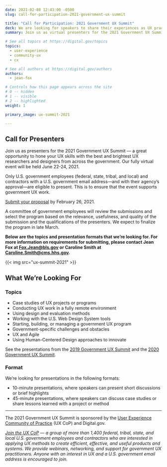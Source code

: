 ```yaml
---
date: 2021-02-08 12:43:00 -0500
slug: call-for-participation-2021-government-ux-summit

title: "Call for Participation: 2021 Government UX Summit"
deck: We are looking for speakers to share their experiences as UX practitioners in government.
summary: Join us as virtual presenters for the 2021 Government UX Summit in June! This is a great opportunity to hone your UX skills with the best and brightest user experience researchers and designers from across the government.

# See all topics at https://digital.gov/topics
topics:
  - user-experience
  - community-ux
  - cx

# See all authors at https://digital.gov/authors
authors:
  - jean-fox

# Controls how this page appears across the site
# 0 -- hidden
# 1 -- visible
# 2 -- highlighted
weight: 1

primary_image: ux-summit-2021

---
```


## Call for Presenters

Join us as presenters for the 2021 Government UX Summit — a great opportunity to hone your UX skills with the best and brightest UX researchers and designers from across the government.  Our fully virtual event will be held June 22-24, 2021.

Only U.S. government employees (federal, state, tribal, and local) and contractors with a U.S. government email address—and with their agency’s approval—are eligible to present. This is to ensure that the event supports government UX work.

[Submit your proposal](https://docs.google.com/forms/d/e/1FAIpQLScH8C3t9vUHLVcMxvUbYL0M_nwk_6-d9HayLS39iFdCdEQMRA/viewform) by February 26, 2021.

A committee of government employees will review the submissions and select the program based on the relevance, usefulness, and quality of the submission and the qualifications of the presenters. We expect to finalize the program in late March.

**Below are the topics and presentation formats that we’re looking for. For more information on requirements for submitting, please contact Jean Fox at [Fox.Jean@bls.gov](mailto:Fox.Jean@bls.gov) or Caroline Smith at [Caroline.Smith@cms.hhs.gov](mailto:Caroline.Smith@cms.hhs.gov).**

{{< img src="ux-summit-2021" >}}

## What We’re Looking For

### Topics

* Case studies of UX projects or programs
* Conducting UX work in a fully remote environment
* Using design and evaluation methods
* Working with the U.S. Web Design System tools
* Starting, building, or managing a government UX program
* Government-specific challenges and obstacles
* UX and Agile
* Using Human-Centered Design approaches to innovate

See the presentations from the [2019 Government UX Summit](https://digital.gov/event/2019/05/15/2019-government-ux-summit/) and the [2020 Government UX Summit](https://digital.gov/event/2020/07/28/2020-government-ux-summit/).

### Format

We’re looking for presentations in the following formats:

* 10-minute presentations, where speakers can present short discussions or brief highlights
* 45-minute presentations, where speakers can discuss case studies or share lessons learned with a project or method

- - -

The 2021 Government UX Summit is sponsored by the [User Experience Community of Practice](https://digital.gov/communities/user-experience/) (UX CoP) and Digital.gov.

*[Join the UX CoP](https://digital.gov/communities/user-experience/) — a group of more than 1,400 federal, tribal, state, and local U.S. government employees and contractors who are interested in applying UX methods to create efficient, effective, and useful products and systems. We provide webinars, networking, and support for government UX practitioners. Anyone with an interest in UX and a U.S. government email address is encouraged to join.*
